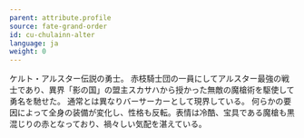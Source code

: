 ```yaml
---
parent: attribute.profile
source: fate-grand-order
id: cu-chulainn-alter
language: ja
weight: 0
---
```


ケルト・アルスター伝説の勇士。
赤枝騎士団の一員にしてアルスター最強の戦士であり、異界「影の国」の盟主スカサハから授かった無敵の魔槍術を駆使して勇名を馳せた。
通常とは異なりバーサーカーとして現界している。
何らかの要因によって全身の装備が変化し、性格も反転。表情は冷酷、宝具である魔槍も黒混じりの赤となっており、禍々しい気配を湛えている。
